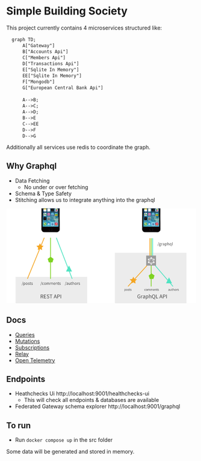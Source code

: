 #  Simple Building Society 

This project currently contains 4 microservices structured like:

```mermaid
  graph TD;
      A["Gateway"]
      B["Accounts Api"]
      C["Members Api"]
      D["Transactions Api"]
      E["Sqlite In Memory"]
      EE["Sqlite In Memory"]
      F["Mongodb"]
      G["European Central Bank Api"]

      A-->B;
      A-->C;
      A-->D;
      B-->E
      C-->EE
      D-->F
      D-->G
```

Additionally all services use redis to coordinate the graph.

## Why Graphql

* Data Fetching
  * No under or over fetching
* Schema & Type Safety
* Stitching allows us to integrate anything into the graphql

![Why Graphql](docs/images/requests.png "Why Graphql")

## Docs
* [Queries](docs/Queries.md)
* [Mutations](docs/Mutations.md)
* [Subscriptions](docs/Subscriptions.md)
* [Relay](docs/Relay.md)
* [Open Telemetry](docs/Open_Telemetry.md)

## Endpoints
* Heathchecks Ui http://localhost:9001/healthchecks-ui
  * This will check all endpoints & databases are available
* Federated Gateway schema explorer http://localhost:9001/graphql

## To run
* Run `docker compose up` in the src folder

Some data will be generated and stored in memory.